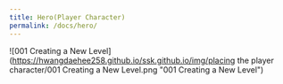 ```yaml
---
title: Hero(Player Character)
permalink: /docs/hero/
---
```


![001 Creating a New Level](https://hwangdaehee258.github.io/ssk.github.io/img/placing the player character/001 Creating a New Level.png "001 Creating a New Level")
